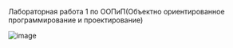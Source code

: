 Лабораторная работа 1 по ООПиП(Объектно ориентированное программирование и проектирование)

![image](https://github.com/SKY-LEO/OOP_1_1/assets/69394830/c48af4f2-f592-444a-9d9d-1130bfced7ae)
